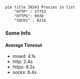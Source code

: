 
```mermaid
pie title 39243 Proxies in list
    "HTTP" : 27753
    "HTTPS": 9970
    "SOCKS" : 8216
```

### Some Info
#### Average Timeout

- mixed: 4.1s
- http: 2.4s
- https: 8.2s
- socks: 6.4s